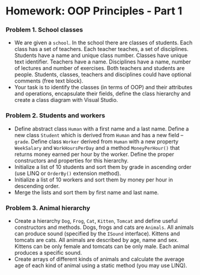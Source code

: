 ﻿Homework: OOP Principles - Part 1
=================================

### Problem 1. School classes
*	We are given a `school`. In the school there are classes of students. Each class has a set of teachers. Each teacher teaches, a set of disciplines. Students have a name and unique class number. Classes have unique text identifier. Teachers have a name. Disciplines have a name, number of lectures and number of exercises. Both teachers and students are people. Students, classes, teachers and disciplines could have optional comments (free text block).
*	Your task is to identify the classes (in terms of  OOP) and their attributes and operations, encapsulate their fields, define the class hierarchy and create a class diagram with Visual Studio.

### Problem 2. Students and workers
*	Define abstract class `Human` with a first name and a last name. Define a new class `Student` which is derived from `Human` and has a new field – `grade`. Define class `Worker` derived from `Human` with a new property `WeekSalary` and `WorkHoursPerDay` and a method `MoneyPerHour()` that returns money earned per hour by the worker. Define the proper constructors and properties for this hierarchy.
*	Initialize a list of 10 students and sort them by grade in ascending order (use LINQ or `OrderBy()` extension method).
*	Initialize a list of 10 workers and sort them by money per hour in descending order.
*	Merge the lists and sort them by first name and last name.

### Problem 3. Animal hierarchy
*	Create a hierarchy `Dog`, `Frog`, `Cat`, `Kitten`, `Tomcat` and define useful constructors and methods. Dogs, frogs and cats are `Animals`. All animals can produce sound (specified by the `ISound` interface). Kittens and tomcats are cats. All animals are described by age, name and sex. Kittens can be only female and tomcats can be only male. Each animal produces a specific sound.
*	Create arrays of different kinds of animals and calculate the average age of each kind of animal using a static method (you may use LINQ).
